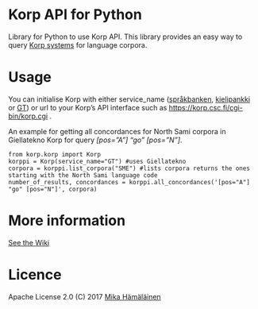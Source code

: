 # Korp API for Python
Library for Python to use Korp API. This library provides an easy way to query [Korp systems](https://spraakbanken.gu.se/swe/forskning/infrastruktur/korp/) for language corpora.

# Usage

You can initialise Korp with either service_name ([språkbanken](https://spraakbanken.gu.se/korp/#?lang=sv), [kielipankki](https://korp.csc.fi) or [GT](http://gtweb.uit.no/korp)) or url to your Korp’s API interface such as https://korp.csc.fi/cgi-bin/korp.cgi .

An example for getting all concordances for North Sami corpora in Giellatekno Korp for query _[pos=”A”] “go” [pos=”N”]_.

    from korp.korp import Korp
    korppi = Korp(service_name="GT") #uses Giellatekno
    corpora = korppi.list_corpora("SME") #lists corpora returns the ones starting with the North Sami language code
    number_of_results, concordances = korppi.all_concordances('[pos="A"] "go" [pos="N"]', corpora)
    
# More information

[See the Wiki](https://github.com/mikahama/python-korp/wiki)

# Licence
Apache License 2.0
(C) 2017 [Mika Hämäläinen](https://mikakalevi.com)

